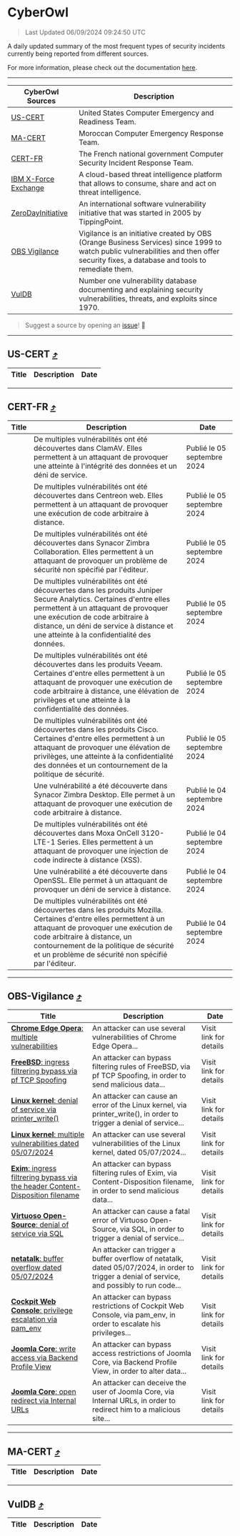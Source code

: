 
 <div id='top'></div>

# CyberOwl

 > Last Updated 06/09/2024 09:24:50 UTC
 
 A daily updated summary of the most frequent types of security incidents currently being reported from different sources.
 
 For more information, please check out the documentation [here](./docs/README.md).
 
 ---
 |CyberOwl Sources|Description|
 |---|---|
 |[US-CERT](#us-cert-arrow_heading_up)|United States Computer Emergency and Readiness Team.|
 |[MA-CERT](#ma-cert-arrow_heading_up)|Moroccan Computer Emergency Response Team.|
 |[CERT-FR](#cert-fr-arrow_heading_up)|The French national government Computer Security Incident Response Team.|
 |[IBM X-Force Exchange](#ibmcloud-arrow_heading_up)|A cloud-based threat intelligence platform that allows to consume, share and act on threat intelligence.|
 |[ZeroDayInitiative](#zerodayinitiative-arrow_heading_up)|An international software vulnerability initiative that was started in 2005 by TippingPoint.|
 |[OBS Vigilance](#obs-vigilance-arrow_heading_up)|Vigilance is an initiative created by OBS (Orange Business Services) since 1999 to watch public vulnerabilities and then offer security fixes, a database and tools to remediate them.|
 |[VulDB](#vuldb-arrow_heading_up)|Number one vulnerability database documenting and explaining security vulnerabilities, threats, and exploits since 1970.|
 
 > Suggest a source by opening an [issue](https://github.com/karimhabush/cyberowl/issues)! :raised_hands:
 ---

## US-CERT [:arrow_heading_up:](#cyberowl)

 |Title|Description|Date|
 |---|---|---|
 
 ---

## CERT-FR [:arrow_heading_up:](#cyberowl)

 |Title|Description|Date|
 |---|---|---|
 |[](https://www.cert.ssi.gouv.fr/avis/CERTFR-2024-AVI-0744/)|De multiples vulnérabilités ont été découvertes dans ClamAV. Elles permettent à un attaquant de provoquer une atteinte à l'intégrité des données et un déni de service.|Publié le 05 septembre 2024|
 |[](https://www.cert.ssi.gouv.fr/avis/CERTFR-2024-AVI-0743/)|De multiples vulnérabilités ont été découvertes dans Centreon web. Elles permettent à un attaquant de provoquer une exécution de code arbitraire à distance.|Publié le 05 septembre 2024|
 |[](https://www.cert.ssi.gouv.fr/avis/CERTFR-2024-AVI-0742/)|De multiples vulnérabilités ont été découvertes dans Synacor Zimbra Collaboration. Elles permettent à un attaquant de provoquer un problème de sécurité non spécifié par l'éditeur.|Publié le 05 septembre 2024|
 |[](https://www.cert.ssi.gouv.fr/avis/CERTFR-2024-AVI-0741/)|De multiples vulnérabilités ont été découvertes dans les produits Juniper Secure Analytics. Certaines d'entre elles permettent à un attaquant de provoquer une exécution de code arbitraire à distance, un déni de service à distance et une atteinte à la confidentialité des données.|Publié le 05 septembre 2024|
 |[](https://www.cert.ssi.gouv.fr/avis/CERTFR-2024-AVI-0740/)|De multiples vulnérabilités ont été découvertes dans les produits Veeam. Certaines d'entre elles permettent à un attaquant de provoquer une exécution de code arbitraire à distance, une élévation de privilèges et une atteinte à la confidentialité des données.|Publié le 05 septembre 2024|
 |[](https://www.cert.ssi.gouv.fr/avis/CERTFR-2024-AVI-0739/)|De multiples vulnérabilités ont été découvertes dans les produits Cisco. Certaines d'entre elles permettent à un attaquant de provoquer une élévation de privilèges, une atteinte à la confidentialité des données et un contournement de la politique de sécurité.|Publié le 05 septembre 2024|
 |[](https://www.cert.ssi.gouv.fr/avis/CERTFR-2024-AVI-0738/)|Une vulnérabilité a été découverte dans Synacor Zimbra Desktop. Elle permet à un attaquant de provoquer une exécution de code arbitraire à distance.|Publié le 04 septembre 2024|
 |[](https://www.cert.ssi.gouv.fr/avis/CERTFR-2024-AVI-0737/)|De multiples vulnérabilités ont été découvertes dans Moxa OnCell 3120-LTE-1 Series. Elles permettent à un attaquant de provoquer une injection de code indirecte à distance (XSS).|Publié le 04 septembre 2024|
 |[](https://www.cert.ssi.gouv.fr/avis/CERTFR-2024-AVI-0736/)|Une vulnérabilité a été découverte dans OpenSSL. Elle permet à un attaquant de provoquer un déni de service à distance.|Publié le 04 septembre 2024|
 |[](https://www.cert.ssi.gouv.fr/avis/CERTFR-2024-AVI-0735/)|De multiples vulnérabilités ont été découvertes dans les produits Mozilla. Certaines d'entre elles permettent à un attaquant de provoquer une exécution de code arbitraire à distance, un contournement de la politique de sécurité et un problème de sécurité non spécifié par l'éditeur.|Publié le 04 septembre 2024|
 
 ---

## OBS-Vigilance [:arrow_heading_up:](#cyberowl)

 |Title|Description|Date|
 |---|---|---|
 |[<a href="https://vigilance.fr/vulnerability/Chrome-Edge-Opera-multiple-vulnerabilities-43028" class="noirorange"><b>Chrome  Edge  Opera</b>: multiple vulnerabilities</a>](https://vigilance.fr/vulnerability/Chrome-Edge-Opera-multiple-vulnerabilities-43028)|An attacker can use several vulnerabilities of Chrome  Edge  Opera...|Visit link for details|
 |[<a href="https://vigilance.fr/vulnerability/FreeBSD-ingress-filtrering-bypass-via-pf-TCP-Spoofing-43025" class="noirorange"><b>FreeBSD</b>: ingress filtrering bypass via pf TCP Spoofing</a>](https://vigilance.fr/vulnerability/FreeBSD-ingress-filtrering-bypass-via-pf-TCP-Spoofing-43025)|An attacker can bypass filtering rules of FreeBSD, via pf TCP Spoofing, in order to send malicious data...|Visit link for details|
 |[<a href="https://vigilance.fr/vulnerability/Linux-kernel-denial-of-service-via-printer-write-44671" class="noirorange"><b>Linux kernel</b>: denial of service via printer_write()</a>](https://vigilance.fr/vulnerability/Linux-kernel-denial-of-service-via-printer-write-44671)|An attacker can cause an error of the Linux kernel, via printer_write(), in order to trigger a denial of service...|Visit link for details|
 |[<a href="https://vigilance.fr/vulnerability/Linux-kernel-multiple-vulnerabilities-dated-05-07-2024-44670" class="noirorange"><b>Linux kernel</b>: multiple vulnerabilities dated 05/07/2024</a>](https://vigilance.fr/vulnerability/Linux-kernel-multiple-vulnerabilities-dated-05-07-2024-44670)|An attacker can use several vulnerabilities of the Linux kernel, dated 05/07/2024...|Visit link for details|
 |[<a href="https://vigilance.fr/vulnerability/Exim-ingress-filtrering-bypass-via-the-header-Content-Disposition-filename-44669" class="noirorange"><b>Exim</b>: ingress filtrering bypass via the header Content-Disposition filename</a>](https://vigilance.fr/vulnerability/Exim-ingress-filtrering-bypass-via-the-header-Content-Disposition-filename-44669)|An attacker can bypass filtering rules of Exim, via Content-Disposition filename, in order to send malicious data...|Visit link for details|
 |[<a href="https://vigilance.fr/vulnerability/Virtuoso-Open-Source-denial-of-service-via-SQL-44668" class="noirorange"><b>Virtuoso Open-Source</b>: denial of service via SQL</a>](https://vigilance.fr/vulnerability/Virtuoso-Open-Source-denial-of-service-via-SQL-44668)|An attacker can cause a fatal error of Virtuoso Open-Source, via SQL, in order to trigger a denial of service...|Visit link for details|
 |[<a href="https://vigilance.fr/vulnerability/netatalk-buffer-overflow-dated-05-07-2024-44667" class="noirorange"><b>netatalk</b>: buffer overflow dated 05/07/2024</a>](https://vigilance.fr/vulnerability/netatalk-buffer-overflow-dated-05-07-2024-44667)|An attacker can trigger a buffer overflow of netatalk, dated 05/07/2024, in order to trigger a denial of service, and possibly to run code...|Visit link for details|
 |[<a href="https://vigilance.fr/vulnerability/Cockpit-Web-Console-privilege-escalation-via-pam-env-44666" class="noirorange"><b>Cockpit Web Console</b>: privilege escalation via pam_env</a>](https://vigilance.fr/vulnerability/Cockpit-Web-Console-privilege-escalation-via-pam-env-44666)|An attacker can bypass restrictions of Cockpit Web Console, via pam_env, in order to escalate his privileges...|Visit link for details|
 |[<a href="https://vigilance.fr/vulnerability/Joomla-Core-write-access-via-Backend-Profile-View-44988" class="noirorange"><b>Joomla Core</b>: write access via Backend Profile View</a>](https://vigilance.fr/vulnerability/Joomla-Core-write-access-via-Backend-Profile-View-44988)|An attacker can bypass access restrictions of Joomla Core, via Backend Profile View, in order to alter data...|Visit link for details|
 |[<a href="https://vigilance.fr/vulnerability/Joomla-Core-open-redirect-via-Internal-URLs-44985" class="noirorange"><b>Joomla Core</b>: open redirect via Internal URLs</a>](https://vigilance.fr/vulnerability/Joomla-Core-open-redirect-via-Internal-URLs-44985)|An attacker can deceive the user of Joomla Core, via Internal URLs, in order to redirect him to a malicious site...|Visit link for details|
 
 ---

## MA-CERT [:arrow_heading_up:](#cyberowl)

 |Title|Description|Date|
 |---|---|---|
 
 ---

## VulDB [:arrow_heading_up:](#cyberowl)

 |Title|Description|Date|
 |---|---|---|
 
